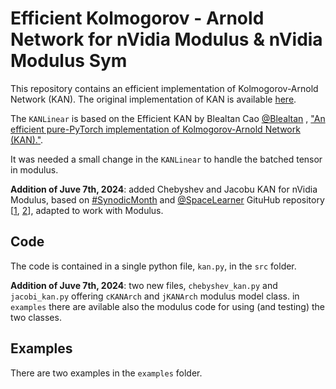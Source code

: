 # Efficient Kolmogorov - Arnold Network for nVidia Modulus & nVidia Modulus Sym

This repository contains an efficient implementation of Kolmogorov-Arnold Network (KAN). The original implementation of KAN is available [here](https://arxiv.org/pdf/2404.19756).

The ```KANLinear``` is based on the Efficient KAN by Blealtan Cao [@Blealtan](https://github.com/Blealtan/efficient-kan/commits?author=Blealtan) , ["An efficient pure-PyTorch implementation of Kolmogorov-Arnold Network (KAN)."](https://github.com/Blealtan/efficient-kan/tree/master).

It was needed a small change in the ```KANLinear``` to handle the batched tensor in modulus. 

**Addition of Juve 7th, 2024**: added Chebyshev and Jacobu KAN for nVidia Modulus, based on [#SynodicMonth](https://github.com/SynodicMonth) and [@SpaceLearner](https://github.com/SpaceLearner) GituHub repository [[1](https://github.com/SynodicMonth/ChebyKAN/), [2](https://github.com/SpaceLearner/JacobiKAN/tree/main)], adapted to work with Modulus. 

## Code
The code is contained in a single python file, ```kan.py```, in the ```src``` folder.

**Addition of Juve 7th, 2024**: two new files, ```chebyshev_kan.py``` and ```jacobi_kan.py``` offering `cKANArch` and  `jKANArch` modulus model class. 
in `examples` there are avilable also the modulus code for using (and testing) the two classes.

## Examples
There are two examples in the ```examples``` folder. 

